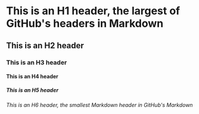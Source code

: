 # This is an H1 header, the largest of GitHub's headers in Markdown

## This is an H2 header

### This is an H3 header

#### This is an H4 header

##### This is an H5 header

###### This is an H6 header, the smallest Markdown header in GitHub's Markdown
